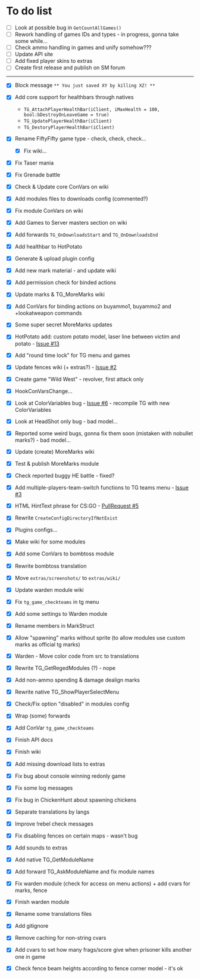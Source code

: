 To do list
==========

- [ ] Look at possible bug in `GetCountAllGames()`
- [ ] Rework handling of games IDs and types - in progress, gonna take some while...
- [ ] Check ammo handling in games and unify somehow???
- [ ] Update API site
- [ ] Add fixed player skins to extras
- [ ] Create first release and publish on SM forum

---

- [x] Block message `** You just saved XY by killing XZ! **`
- [x] Add core support for healthbars through natives
  - `TG_AttachPlayerHealthBar(iClient, iMaxHealth = 100, bool:bDestroyOnLeaveGame = true)`
  - `TG_UpdatePlayerHealthBar(iClient)`
  - `TG_DestoryPlayerHealthBar(iClient)`
- [x] Rename FiftyFifty game type - check, check, check...
  - [x] Fix wiki...
- [x] Fix Taser mania
- [x] Fix Grenade battle
- [x] Check & Update core ConVars on wiki
- [x] Add modules files to downloads config (commented?)
- [x] Fix module ConVars on wiki
- [x] Add Games to Server masters section on wiki
- [x] Add forwards `TG_OnDownloadsStart` and `TG_OnDownloadsEnd`
- [x] Add healthbar to HotPotato
- [x] Generate & upload plugin config
- [x] Add new mark material - and update wiki
- [x] Add permission check for binded actions
- [x] Update marks & TG_MoreMarks wiki
- [x] Add ConVars for binding actions on buyammo1, buyammo2 and +lookatweapon commands
- [x] Some super secret MoreMarks updates
- [x] HotPotato add: custom potato model, laser line between victim and potato - [Issue #13](https://github.com/KissLick/TeamGames/issues/13)
- [x] Add "round time lock" for TG menu and games
- [x] Update fences wiki (+ extras?) - [Issue #2](https://github.com/KissLick/TeamGames/issues/2)
- [x] Create game "Wild West" - revolver, first attack only
- [x] HookConVarsChange...
- [x] Look at ColorVariables bug - [Issue #6](https://github.com/KissLick/TeamGames/issues/6) - recompile TG with new ColorVariables
- [x] Look at HeadShot only bug - bad model...
- [X] Reported some weird bugs, gonna fix them soon (mistaken with nobullet marks?) - bad model...
- [x] Update (create) MoreMarks wiki
- [x] Test & publish MoreMarks module
- [x] Check reported buggy HE battle - fixed?
- [x] Add multiple-players-team-switch functions to TG teams menu - [Issue #3](https://github.com/KissLick/TeamGames/issues/3)
- [x] HTML HintText phrase for CS:GO - [PullRequest #5](https://github.com/KissLick/TeamGames/pull/5)
- [x] Rewrite `CreateConfigDirectoryIfNotExist`
- [x] Plugins configs...
- [x] Make wiki for some modules
- [x] Add some ConVars to bombtoss module
- [x] Rewrite bombtoss translation
- [x] Move `extras/screenshots/` to `extras/wiki/`
- [x] Update warden module wiki
- [x] Fix `tg_game_checkteams` in tg menu
- [x] Add some settings to Warden module
- [x] Rename members in MarkStruct
- [x] Allow "spawning" marks without sprite (to allow modules use custom marks as official tg marks)
- [x] Warden - Move color code from src to translations
- [x] Rewrite TG_GetRegedModules (?) - nope
- [x] Add non-ammo spending & damage dealign marks
- [x] Rewrite native TG_ShowPlayerSelectMenu
- [x] Check/Fix option "disabled" in modules config
- [x] Wrap (some) forwards
- [x] Add ConVar `tg_game_checkteams`
- [x] Finish API docs
- [x] Finish wiki
- [x] Add missing download lists to extras
- [x] Fix bug about console winning redonly game
- [x] Fix some log messages
- [x] Fix bug in ChickenHunt about spawning chickens
- [x] Separate translations by langs
- [x] Improve !rebel check messages
- [x] Fix disabling fences on certain maps - wasn't bug
- [x] Add sounds to extras
- [x] Add native TG_GetModuleName
- [x] Add forward TG_AskModuleName and fix module names
- [x] Fix warden module (check for access on menu actions) + add cvars for marks, fence
- [x] Finish warden module
- [x] Rename some translations files
- [x] Add gitignore
- [x] Remove caching for non-string cvars
- [x] Add cvars to set how many frags/score give when prisoner kills another one in game
- [x] Check fence beam heights according to fence corner model - it's ok

